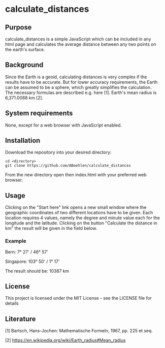 # calculate_distances

## Purpose
calculate_distances is a simple JavaScript which can be included in any html page and calculates the average distance between any two points on the earth's surface.

## Background
Since the Earth is a geoid, calculating distances is very complex if the results have to be accurate. But for lower accuracy requirements, the Earth can be assumed to be a sphere, which greatly simplifies the calculation. The necessary formulas are described e.g. here \[1\]. Earth's mean radius is 6,371.0088 km \[2\].

## System requirements
None, except for a web browser with JavaScript enabled.

## Installation
Download the repository into your desired directory:

```
cd <directory>
git clone https://github.com/ABoehlen/calculate_distances
```

From the new directory open then index.html with your preferred web browser.

## Usage

Clicking on the "Start here" link opens a new small window where the geographic coordinates of two different locations have to be given. Each location requires 4 values, namely the degree and minute value each for the longitude and the latitude.
Clicking on the button "Calculate the distance in km" the result will be given in the field below.

### Example
Bern: 7° 27' / 46° 57'

Singapore: 103° 50' / 1° 17'

The result should be: 10387 km

## License

This project is licensed under the MIT License - see the LICENSE file for details

## Literature
\[1\] Bartsch, Hans-Jochen: Mathematische Formeln, 1967, pp. 225 et seq.

\[2\] https://en.wikipedia.org/wiki/Earth_radius#Mean_radius